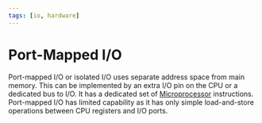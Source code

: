 ```yaml
---
tags: [io, hardware]
---
```


# Port-Mapped I/O

Port-mapped I/O or isolated I/O uses separate address space from main memory.
This can be implemented by an extra I/O pin on the CPU or a dedicated bus to
I/O. It has a dedicated set of [Microprocessor](202404051142.md) instructions.
Port-mapped I/O has limited capability as it has only simple load-and-store
operations between CPU registers and I/O ports.

